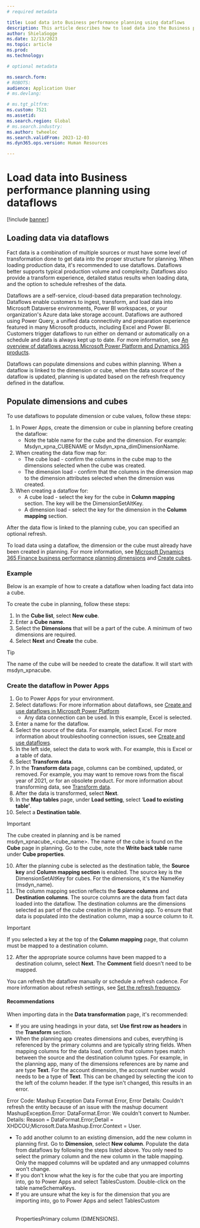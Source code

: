 ```yaml
---
# required metadata

title: Load data into Business performance planning using dataflows
description: This article describes how to load data ino the Business performance planning application.
author: ShielaSogge
ms.date: 12/13/2023
ms.topic: article
ms.prod: 
ms.technology: 

# optional metadata

ms.search.form: 
# ROBOTS: 
audience: Application User
# ms.devlang: 

# ms.tgt_pltfrm: 
ms.custom: 7521
ms.assetid: 
ms.search.region: Global
# ms.search.industry: 
ms.author: twheeloc
ms.search.validFrom: 2023-12-03
ms.dyn365.ops.version: Human Resources

---
```

# Load data into Business performance planning using dataflows

[!include [banner](../includes/banner.md)]

## Loading data via dataflows
Fact data is a combination of multiple sources or must have some level of transformation done to get data into the proper structure for planning. When loading production data, it's recommended to use dataflows. Dataflows better supports typical production volume and complexity. Dataflows also provide a transform experience, detailed status results when loading data, and the option to schedule refreshes of the data.

Dataflows are a self-service, cloud-based data preparation technology. Dataflows enable customers to ingest, transform, and load data into Microsoft Dataverse environments, Power BI workspaces, or your organization's Azure data lake storage account. Dataflows are authored using Power Query, a unified data connectivity and preparation experience featured in many Microsoft products, including Excel and Power BI. Customers trigger dataflows to run either on demand or automatically on a schedule and data is always kept up to date. For more information, see [An overview of dataflows across Microsoft Power Platform and Dynamics 365 products](/power-query/dataflows/overview-dataflows-across-power-platform-dynamics-365).

Dataflows can populate dimensions and cubes within planning. When a dataflow is linked to the dimension or cube, when the data source of the dataflow is updated, planning is updated based on the refresh frequency defined in the dataflow.

## Populate dimensions and cubes

To use dataflows to populate dimension or cube values, follow these steps:

1. In Power Apps, create the dimension or cube in planning before creating the dataflow:
     - Note the table name for the cube and the dimension. For example: Msdyn\_xpna\_CUBENAME or Msdyn\_xpna\_dimDimensionName.
2.  When creating the data flow map for:
     - The cube load - confirm the columns in the cube map to the dimensions selected when the cube was created.
     - The dimension load - confirm that the columns in the dimension map to the dimension attributes selected when the dimension was created.
3.  When creating a dataflow for:
     - A cube load -  select the key for the cube in **Column mapping** section. The key will be the DimensionSetAltKey.
     - A dimension load - select the key for the dimension in the **Column mapping** section.
    
After the data flow is linked to the planning cube, you can specified an optional refresh.

To load data using a dataflow, the dimension or the cube must already have been created in planning. For more information, see [Microsoft Dynamics 365 Finance business performance planning dimensions](dimensions.md) and [Create cubes](create-cubes.md).

### Example

Below is an example of how to create a dataflow when loading fact data into a cube. 

To create the cube in planning, follow these steps: 
1.  In the **Cube list**, select **New cube**.
2.  Enter a **Cube name**.
3.  Select the **Dimensions** that will be a part of the cube. A minimum of two dimensions are required.
4.  Select **Next** and **Create** the cube.

>[!Tip]
>The name of the cube will be needed to create the dataflow. It will start with msdyn\_xpnacube. 

### Create the dataflow in Power Apps 

1.  Go to Power Apps for your environment.
2.  Select dataflows: For more information about dataflows, see [Create and use dataflows in Microsoft Power Platform](/power-query/dataflows/create-and-use-dataflows)
    - Any data connection can be used. In this example, Excel is selected.
3.  Enter a name for the dataflow.
4.  Select the source of the data. For example, select Excel. For more information about troubleshooting connection issues, see [Create and use dataflows](/power-apps/maker/data-platform/create-and-use-dataflows#troubleshooting-data-connections).
5.  In the left side, select the data to work with. For example, this is Excel or a table of data.
6.  Select **Transform data**.
7.  In the **Transform data** page, columns can be combined, updated, or removed. For example, you may want to remove rows from the fiscal year of 2021, or for an obsolete product. For more information about transforming data, see [Transform data](/power-apps/maker/data-platform/create-and-use-dataflows#use-the-dataflow-editor-to-shape-or-transform-data).
8.  After the data is transformed, select **Next**.
9.  In the **Map tables** page, under **Load setting**, select ‘**Load to existing table’**.
10.  Select a **Destination table**.

>[!Important]
>The cube created in planning and is be named msdyn\_xpnacube\_<cube\_name>. The name of the cube is found on the **Cube** page in planning.
>Go to the cube, note the **Write back table** name under **Cube properties**.

10. After the planning cube is selected as the destination table, the **Source key** and **Column mapping section** is enabled. The source key is the DimensionSetAltKey for cubes. For the dimensions, it's the NameKey (msdyn\_name).
11. The column mapping section reflects the **Source columns** and **Destination columns**. The source columns are the data from fact data loaded into the dataflow. The destination columns are the dimensions selected as part of the cube creation in the planning app. To ensure that data is populated into the destination column, map a source column to it.

>[!Important]
>If you selected a key at the top of the **Column mapping** page, that column must be mapped to a destination column.

12. After the appropriate source columns have been mapped to a destination column, select **Next**.
The **Comment** field doesn't need to be mapped.

You can refresh the dataflow manually or schedule a refresh cadence. For more information about refresh settings, see [Set the refresh frequency](/power-apps/maker/data-platform/create-and-use-dataflows#set-the-refresh-frequency).


#### Recommendations

When importing data in the **Data transformation** page, it's recommended: 
 - If you are using headings in your data, set **Use first row as headers** in the **Transform** section.
 - When the planning app creates dimensions and cubes, everything is referenced by the primary columns and are typically string fields. When mapping columns for the data load, confirm that column types match between the source and the destination column types. For example, in the planning app, many of the dimensions references are by name and are type **Text**. For the account dimension, the account number would needs to be a type of **Text**. This can be changed by selecting the icon to the left of the column header. If the type isn't changed, this results in an error.

Error Code: Mashup Exception Data Format Error, Error Details: Couldn't refresh the entity because of an issue with the mashup document MashupException.Error: DataFormat.Error: We couldn't convert to Number. Details: Reason = DataFormat.Error;Detail = XHDCOU;Microsoft.Data.Mashup.Error.Context = User.

 - To add another column to an existing dimension, add the new column in planning first. Go to **Dimension**, select **New column**. Populate the data from dataflows by following the steps listed above. You only need to select the primary column and the new column in the table mapping. Only the mapped columns will be updated and any unmapped columns won't change.
 - If you don't know what the key is for the cube that you are importing into, go to Power Apps and select TablesCustom<Table name>. Double-click on the table nameSchemaKeys.
 - If you are unsure what the key is for the dimension that you are importing into, go to Power Apps and select TablesCustom<Table name>PropertiesPrimary column (DIMENSIONS).
